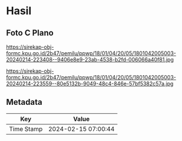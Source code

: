 # Hasil

## Foto C Plano

https://sirekap-obj-formc.kpu.go.id/2b47/pemilu/ppwp/18/01/04/20/05/1801042005003-20240214-223408--9406e8e9-23ab-4538-b2fd-006066a40f81.jpg

https://sirekap-obj-formc.kpu.go.id/2b47/pemilu/ppwp/18/01/04/20/05/1801042005003-20240214-223559--80e5132b-9049-48c4-846e-57bf5382c57a.jpg


## Metadata

| Key        | Value               |
| ---------- | ------------------- |
| Time Stamp | 2024-02-15 07:00:44 |



